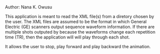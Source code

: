 Author: Nana K. Owusu

This application is meant to read the XML file(s) from a diretory
chosen by the user. The XML files are assumed  to be the format in which
General Electric (GE) scanners output sequence waveform information. If
there are multiple shots outputed by because the waveforms change each 
repetition time (TR), then the application will will play through each
shot.

It allows the user to stop, play forward and play backward the 
animation.
